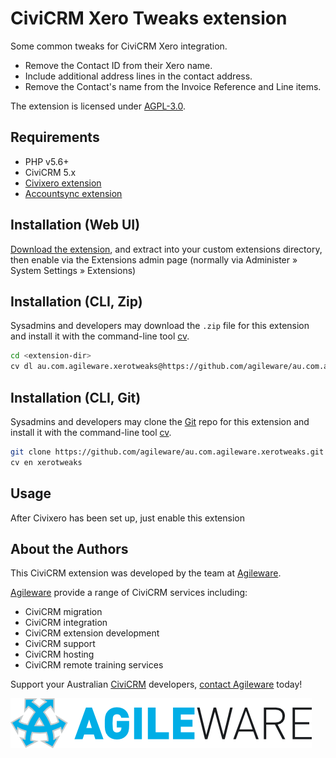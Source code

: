 # CiviCRM Xero Tweaks extension

Some common tweaks for CiviCRM Xero integration.

* Remove the Contact ID from their Xero name.
* Include additional address lines in the contact address.
* Remove the Contact's name from the Invoice Reference and Line items.

The extension is licensed under [AGPL-3.0](LICENSE.txt).

## Requirements

* PHP v5.6+
* CiviCRM 5.x
* [Civixero extension](https://github.com/eileenmcnaughton/nz.co.fuzion.civixero)
* [Accountsync extension](https://github.com/eileenmcnaughton/nz.co.fuzion.accountsync)

## Installation (Web UI)

[Download the extension](https://github.com/agileware/au.com.agileware.xerotweaks/archive/master.zip), and extract into your custom extensions directory, then enable via the Extensions admin page (normally via Administer » System Settings » Extensions)

## Installation (CLI, Zip)

Sysadmins and developers may download the `.zip` file for this extension and
install it with the command-line tool [cv](https://github.com/civicrm/cv).

```bash
cd <extension-dir>
cv dl au.com.agileware.xerotweaks@https://github.com/agileware/au.com.agileware.xerotweaks/archive/1.0.0.zip
```

## Installation (CLI, Git)

Sysadmins and developers may clone the [Git](https://en.wikipedia.org/wiki/Git) repo for this extension and
install it with the command-line tool [cv](https://github.com/civicrm/cv).

```bash
git clone https://github.com/agileware/au.com.agileware.xerotweaks.git
cv en xerotweaks
```

## Usage

After Civixero has been set up, just enable this extension

About the Authors
-----------------

This CiviCRM extension was developed by the team at [Agileware](https://agileware.com.au).

[Agileware](https://agileware.com.au) provide a range of CiviCRM services
including:

  * CiviCRM migration
  * CiviCRM integration
  * CiviCRM extension development
  * CiviCRM support
  * CiviCRM hosting
  * CiviCRM remote training services

Support your Australian [CiviCRM](https://civicrm.org) developers, [contact Agileware](https://agileware.com.au/contact) today!

![Agileware](logo/agileware-logo.png)
